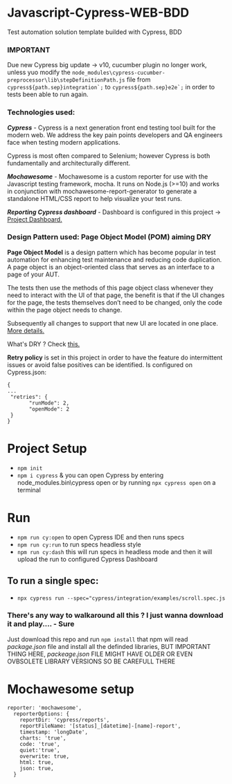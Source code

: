 # Javascript-Cypress-WEB-BDD
Test automation solution template builded with Cypress, BDD

### IMPORTANT

Due new Cypress big update -> v10, cucumber plugin no longer work, unless yuo modify the ```node_modules\cypress-cucumber-preprocessor\lib\stepDefinitionPath.js``` file from  ```cypress${path.sep}integration`;```  to  ```cypress${path.sep}e2e`;``` in order to tests been able to run again.

### Technologies used:

***Cypress*** - Cypress is a next generation front end testing tool built for the modern web. We address the key pain points developers and QA engineers face when testing modern applications.

Cypress is most often compared to Selenium; however Cypress is both fundamentally and architecturally different.

***Mochawesome*** - Mochawesome is a custom reporter for use with the Javascript testing framework, mocha. It runs on Node.js (>=10) and works in conjunction with mochawesome-report-generator to generate a standalone HTML/CSS report to help visualize your test runs.

***Reporting Cypress dashboard*** - Dashboard is configured in this project -> [Project Dashboard.](https://dashboard.cypress.io/)

### Design Pattern used: Page Object Model (POM) aiming DRY

**Page Object Model** is a design pattern which has become popular in test automation for enhancing test maintenance and reducing code duplication. A page object is an object-oriented class that serves as an interface to a page of your AUT.

The tests then use the methods of this page object class whenever they need to interact with the UI of that page, the benefit is that if the UI changes for the page, the tests themselves don’t need to be changed, only the code within the page object needs to change.

Subsequently all changes to support that new UI are located in one place. [More details.](https://medium.com/tech-tajawal/page-object-model-pom-design-pattern-f9588630800b)

What's DRY ? Check [this.](https://thevaluable.dev/dry-principle-explained/)

**Retry policy** is set in this project in order to have the feature do intermittent issues or avoid false positives can be identified. Is configured on Cypress.json:

```
{
...
 "retries": {
       "runMode": 2,
       "openMode": 2
 }
}
```

# Project Setup

* ```npm init```
* ```npm i cypress``` & you can open Cypress by entering node_modules\.bin\cypress open or by running ```npx cypress open``` on a terminal

# Run

* ```npm run cy:open``` to open Cypress IDE and then runs specs
* ```npm run cy:run``` to run specs headless style
* ```npm run cy:dash``` this will run specs in headless mode and then it will upload the run to configured Cypress Dashboard

## To run a single spec:

* ```npx cypress run --spec="cypress/integration/examples/scroll.spec.js```

### There's any way to walkaround all this ? I just wanna download it and play....  - Sure 

Just download this repo and run ```npm install``` that npm will read _package.json_ file and install all the definded libraries, BUT IMPORTANT THING HERE, _packeage.json_ FILE MIGHT HAVE OLDER OR EVEN OVBSOLETE LIBRARY VERSIONS SO BE CAREFULL THERE

# Mochawesome setup

```
reporter: 'mochawesome',
  reporterOptions: {
    reportDir: 'cypress/reports',
    reportFileName: '[status]_[datetime]-[name]-report',
    timestamp: 'longDate',
    charts: 'true',
    code: 'true',
    quiet:'true',
    overwrite: true,
    html: true,
    json: true,
  }
```